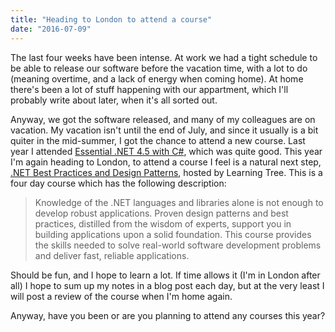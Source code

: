 ```yaml
---
title: "Heading to London to attend a course"
date: "2016-07-09"
---
```


The last four weeks have been intense. At work we had a tight schedule to be able to release our software before the vacation time, with a lot to do (meaning overtime, and a lack of energy when coming home). At home there's been a lot of stuff happening with our appartment, which I'll probably write about later, when it's all sorted out.

Anyway, we got the software released, and many of my colleagues are on vacation. My vacation isn't until the end of July, and since it usually is a bit quiter in the mid-summer, I got the chance to attend a new course. Last year I attended [Essential .NET 4.5 with C#](http://blog.leiflarsen.org/essential-net-4-5-with-c/), which was quite good. This year I'm again heading to London, to attend a course I feel is a natural next step, [.NET Best Practices and Design Patterns](https://www.learningtree.com/courses/511/net-best-practices-and-design-patterns/), hosted by Learning Tree. This is a four day course which has the following description:

> Knowledge of the .NET languages and libraries alone is not enough to develop robust applications. Proven design patterns and best practices, distilled from the wisdom of experts, support you in building applications upon a solid foundation. This course provides the skills needed to solve real-world software development problems and deliver fast, reliable applications.

Should be fun, and I hope to learn a lot. If time allows it (I'm in London after all) I hope to sum up my notes in a blog post each day, but at the very least I will post a review of the course when I'm home again.

Anyway, have you been or are you planning to attend any courses this year?
